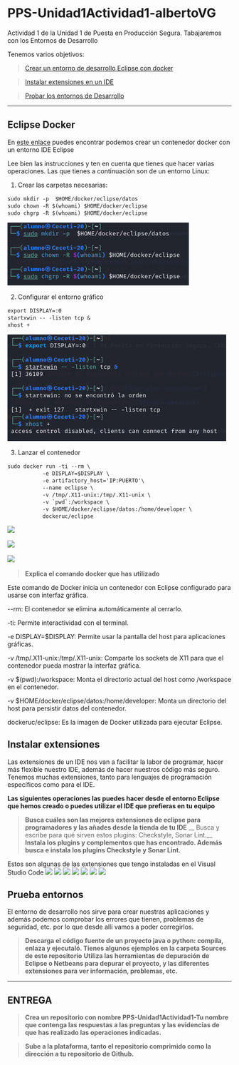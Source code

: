 # PPS-Unidad1Actividad1-albertoVG
Actividad 1 de la Unidad 1 de Puesta en Producción Segura. Tabajaremos con los Entornos de Desarrollo

Tenemos varios objetivos:

> [Crear un entorno de desarrollo Eclipse con docker](#Eclipse-Docker)

> [Instalar extensiones en un IDE](#Instalar-extensiones)

> [Probar los entornos de Desarrollo](#Prueba-entornos) 
---
## Eclipse Docker

En [este enlace](https://hub.docker.com/r/dockeruc/eclipse) puedes encontrar podemos crear un contenedor docker con un entorno IDE Eclipse

Lee bien las instrucciones y ten en cuenta que tienes que hacer varias operaciones. Las que tienes a continuación son de un entorno Linux:

1. Crear las carpetas necesarias:
~~~
sudo mkdir -p  $HOME/docker/eclipse/datos
sudo chown -R $(whoami) $HOME/docker/eclipse
sudo chgrp -R $(whoami) $HOME/docker/eclipse
~~~

![](Imagenes/Imagen1.png)

2. Configurar el entorno gráfico 

~~~
export DISPLAY=:0
startxwin -- -listen tcp &
xhost + 
~~~

![](Imagenes/Imagen2.png)

3. Lanzar el contenedor

~~~
sudo docker run -ti --rm \
           -e DISPLAY=$DISPLAY \
	       -e artifactory_host='IP:PUERTO'\
		   --name eclipse \
           -v /tmp/.X11-unix:/tmp/.X11-unix \
           -v `pwd`:/workspace \
           -v $HOME/docker/eclipse/datos:/home/developer \
           dockeruc/eclipse	

~~~
 
![](Imagenes/Imagen3)

![](Imagenes/Imagen4)

![](Imagenes/Imagen5)


> __Explica el comando docker que has utilizado__

Este comando de Docker inicia un contenedor con Eclipse configurado para usarse con interfaz gráfica.

   --rm: El contenedor se elimina automáticamente al cerrarlo.

   -ti: Permite interactividad con el terminal.

   -e DISPLAY=$DISPLAY: Permite usar la pantalla del host para aplicaciones gráficas.

   -v /tmp/.X11-unix:/tmp/.X11-unix: Comparte los sockets de X11 para que el contenedor pueda mostrar la interfaz gráfica.

   -v $(pwd):/workspace: Monta el directorio actual del host como /workspace en el contenedor.

   -v $HOME/docker/eclipse/datos:/home/developer: Monta un directorio del host para persistir datos del contenedor.

   dockeruc/eclipse: Es la imagen de Docker utilizada para ejecutar Eclipse.


## Instalar extensiones

Las extensiones de un IDE nos van a facilitar la labor de programar, hacer más flexible nuestro IDE, además de hacer nuestros código más seguro.
Tenemos muchas extensiones, tanto para lenguajes de programación específicos como para el IDE.

__Las siguientes operaciones las puedes hacer desde el entorno Eclipse que hemos creado o puedes utilizar el IDE que prefieras en tu equipo__
>__Busca cuáles son las mejores extensiones de eclipse para programadores y las añades desde la tienda de tu IDE__
>__ Busca y escribe para qué sirven estos plugins: Checkstyle, Sonar Lint.__
>__Instala los plugins y complementos que has encontrado. Además busca e instala los plugins Checkstyle y Sonar Lint.__

Estos son algunas de las extensiones que tengo instaladas en el Visual Studio Code
![](Imagenes/Imagen6)
![](Imagenes/Imagen7)
![](Imagenes/Imagen8)
![](Imagenes/Imagen9)
![](Imagenes/Imagen10)
![](Imagenes/Imagen11)
![](Imagenes/Imagen12)


## Prueba entornos

El entorno de desarrollo nos sirve para crear nuestras aplicaciones y además podemos comprobar los errores que tienen, problemas de seguridad, etc. por lo que desde allí vamos a poder corregirlos.
>__Descarga el código fuente de un proyecto java o python: compila, enlaza y ejecutaló. Tienes algunos ejemplos en la carpeta Sources de este repositorio__
>__Utiliza las herramientas de depuración de Eclipse o Netbeans para depurar el proyecto, y las diferentes extensiones para ver información, problemas, etc.__

---
## ENTREGA
>__Crea un repositorio  con nombre PPS-Unidad1Actividad1-Tu nombre que contenga las respuestas a las preguntas y las evidencias de que has realizado las operaciones indicadas.__

>__Sube a la plataforma, tanto el repositorio comprimido como la dirección a tu repositorio de Github.__
